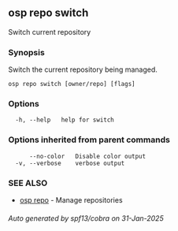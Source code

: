 ## osp repo switch

Switch current repository

### Synopsis

Switch the current repository being managed.

```
osp repo switch [owner/repo] [flags]
```

### Options

```
  -h, --help   help for switch
```

### Options inherited from parent commands

```
      --no-color   Disable color output
  -v, --verbose    verbose output
```

### SEE ALSO

* [osp repo](osp_repo.md)	 - Manage repositories

###### Auto generated by spf13/cobra on 31-Jan-2025
